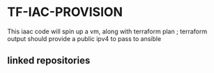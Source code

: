 # TF-IAC-PROVISION

This iaac code will spin up a vm, along with terraform plan ; terraform output should provide a public ipv4 to pass to ansible

## linked repositories
